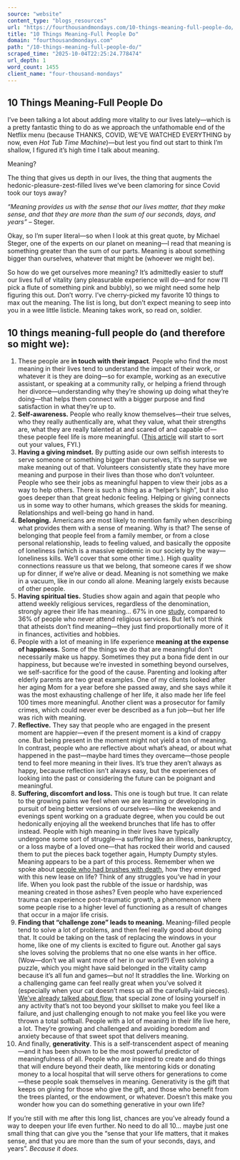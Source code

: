 ```yaml
---
source: "website"
content_type: "blogs_resources"
url: "https://fourthousandmondays.com/10-things-meaning-full-people-do/"
title: "10 Things Meaning-Full People Do"
domain: "fourthousandmondays.com"
path: "/10-things-meaning-full-people-do/"
scraped_time: "2025-10-04T22:25:24.778474"
url_depth: 1
word_count: 1455
client_name: "four-thousand-mondays"
---
```


## 10 Things Meaning-Full People Do

I’ve been talking a lot about adding more vitality to our lives lately—which is a pretty fantastic thing to do as we approach the unfathomable end of the Netflix menu (because THANKS, COVID, WE’VE WATCHED EVERYTHING by now, even _Hot Tub Time Machine_)—but lest you find out start to think I’m shallow, I figured it’s high time I talk about meaning.

Meaning?

The thing that gives us depth in our lives, the thing that augments the hedonic-pleasure-zest-filled lives we’ve been clamoring for since Covid took our toys away?

_“Meaning provides us with the sense that our lives matter, that they make sense, and that they are more than the sum of our seconds, days, and years”_ – Steger.

Okay, so I’m super literal—so when I look at this great quote, by Michael Steger, one of the experts on our planet on meaning—I read that meaning is something greater than the sum of our parts. Meaning is about something bigger than ourselves, whatever that might be (whoever we might be).

So how do we get ourselves more meaning? It’s admittedly easier to stuff our lives full of vitality (any pleasurable experience will do—and for now I’ll pick a flute of something pink and bubbly), so we might need some help figuring this out. Don’t worry. I’ve cherry-picked my favorite 10 things to max out the meaning. The list is long, but don’t expect meaning to seep into you in a wee little listicle. Meaning takes work, so read on, soldier.

## **10 things meaning-full people do (and therefore so might we):**  

1.  These people are **in touch with their impact**. People who find the most meaning in their lives tend to understand the impact of their work, or whatever it is they are doing—so for example, working as an executive assistant, or speaking at a community rally, or helping a friend through her divorce—understanding why they’re showing up doing what they’re doing—that helps them connect with a bigger purpose and find satisfaction in what they’re up to.
2.  **Self-awareness.** People who really know themselves—their true selves, who they really authentically are, what they value, what their strengths are, what they are really talented at and scared of and capable of— these people feel life is more meaningful. ([This article](https://fourthousandmondays.com/your-values-can-help-guide-you/) will start to sort out your values, FYI.)
3.  **Having a giving mindset.** By putting aside our own selfish interests to serve someone or something bigger than ourselves, it’s no surprise we make meaning out of that. Volunteers consistently state they have more meaning and purpose in their lives than those who don’t volunteer. People who see their jobs as meaningful happen to view their jobs as a way to help others. There is such a thing as a “helper’s high”, but it also goes deeper than that great hedonic feeling. Helping or giving connects us in some way to other humans, which greases the skids for meaning. Relationships and well-being go hand in hand.
4.  **Belonging.** Americans are most likely to mention family when describing what provides them with a sense of meaning. Why is that? The sense of belonging that people feel from a family member, or from a close personal relationship, leads to feeling valued, and basically the opposite of loneliness (which is a massive epidemic in our society by the way—loneliness kills. We’ll cover that some other time.). High quality connections reassure us that we belong, that someone cares if we show up for dinner, if we’re alive or dead. Meaning is not something we make in a vacuum, like in our condo all alone. Meaning largely exists because of other people.
5.  **Having spiritual ties.** Studies show again and again that people who attend weekly religious services, regardless of the denomination, strongly agree their life has meaning… 67% in one [study](https://www.pewforum.org/2018/11/20/where-americans-find-meaning-in-life/), compared to 36% of people who never attend religious services. But let’s not think that atheists don’t find meaning—they just find proportionally more of it in finances, activities and hobbies.
6.  People with a lot of meaning in life experience **meaning at the expense of happiness.**  Some of the things we do that are meaningful don’t necessarily make us happy. Sometimes they put a bona fide dent in our happiness, but because we’re invested in something beyond ourselves, we self-sacrifice for the good of the cause. Parenting and looking after elderly parents are two great examples. One of my clients looked after her aging Mom for a year before she passed away, and she says while it was the most exhausting challenge of her life, it also made her life feel 100 times more meaningful. Another client was a prosecutor for family crimes, which could never ever be described as a fun job—but her life was rich with meaning.
7.  **Reflective.** They say that people who are engaged in the present moment are happier—even if the present moment is a kind of crappy one. But being present in the moment might not yield a ton of meaning. In contrast, people who are reflective about what’s ahead, or about what happened in the past—maybe hard times they overcame—those people tend to feel more meaning in their lives. It’s true they aren’t always as happy, because reflection isn’t always easy, but the experiences of looking into the past or considering the future can be poignant and meaningful.
8.  **Suffering, discomfort and loss.** This one is tough but true. It can relate to the growing pains we feel when we are learning or developing in pursuit of being better versions of ourselves—like the weekends and evenings spent working on a graduate degree, when you could be out hedonically enjoying all the weekend brunches that life has to offer instead. People with high meaning in their lives have typically undergone some sort of struggle—a suffering like an illness, bankruptcy, or a loss maybe of a loved one—that has rocked their world and caused them to put the pieces back together again, Humpty Dumpty styles. Meaning appears to be a part of this process. Remember when we spoke about [people who had brushes with death](https://fourthousandmondays.com/life-secrets-from-those-who-have-looked-death-in-the-eye/), how they emerged with this new lease on life? Think of any struggles you’ve had in your life. When you look past the rubble of the issue or hardship, was meaning created in those ashes? Even people who have experienced trauma can experience post-traumatic growth, a phenomenon where some people rise to a higher level of functioning as a result of changes that occur in a major life crisis.
9.  **Finding that “challenge zone” leads to meaning.** Meaning-filled people tend to solve a lot of problems, and then feel really good about doing that. It could be taking on the task of replacing the windows in your home, like one of my clients is excited to figure out. Another gal says she loves solving the problems that no one else wants in her office. (Wow—don’t we all want more of her in our world?) Even solving a puzzle, which you might have said belonged in the vitality camp because it’s all fun and games—but no! It straddles the line. Working on a challenging game can feel really great when you’ve solved it (especially when your cat doesn’t mess up all the carefully-laid pieces). [We’ve already talked about flow](https://fourthousandmondays.com/how-do-you-know-when-youre-in-the-zone/), that special zone of losing yourself in any activity that’s not too beyond your skillset to make you feel like a failure, and just challenging enough to not make you feel like you were thrown a total softball. People with a lot of meaning in their life live here, a lot. They’re growing and challenged and avoiding boredom and anxiety because of that sweet spot that delivers meaning.
10.  And finally, **generativity**. This is a self-transcendent aspect of meaning—and it has been shown to be the most powerful predictor of meaningfulness of all. People who are inspired to create and do things that will endure beyond their death, like mentoring kids or donating money to a local hospital that will serve others for generations to come—these people soak themselves in meaning. Generativity is the gift that keeps on giving for those who give the gift, and those who benefit from the trees planted, or the endowment, or whatever. Doesn’t this make you wonder how you can do something generative in your own life?

If you’re still with me after this long list, chances are you’ve already found a way to deepen your life even further. No need to do all 10… maybe just one small thing that can give you the “sense that your life matters, that it makes sense, and that you are more than the sum of your seconds, days, and years”. _Because it does._